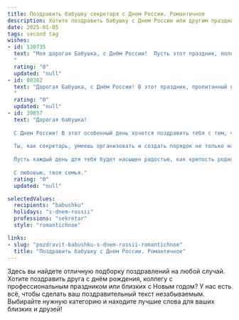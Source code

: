 ```yaml
---
title: Поздравить бабушку секретаря с Днем России. Романтичное
description: Хотите поздравить бабушку с Днем России или другим праздником? Наш ИИ создаст незабываемое поздравление, а вы обязательно выделитесь среди других.  
date: 2025-01-05
tags: second tag
wishes:
- id: 130735
  text: "Моя дорогая Бабушка, с Днём России!  Пусть этот праздник, полный гордости за нашу Родину, наполнит Ваше сердце такой же тёплой и нежной любовью, какую Вы дарите нам каждый день.  Пусть Ваша жизнь, как прекрасная русская песня, будет наполнена радостью, счастьем и покоем.  Вы — наша опора и вдохновение, наша любимая секретарь, хранительница семейных традиций и тепла нашего очага.  Крепкого Вам здоровья и долгих лет жизни!
  "
  rating: "0"
  updated: "null"
- id: 80382
  text: "Дорогая Бабушка, с Днём России! В этот праздник, пропитанный любовью к Родине, пусть в вашем сердце расцветет нежная романтика, а в глазах засияют искры гордости за нашу великую страну. Пусть каждый день приносит вам радость, а ваши добрые дела приумножают любовь и уважение окружающих.
  "
  rating: "0"
  updated: "null"
- id: 39857
  text: "Дорогая бабушка!
  
  С Днем России! В этот особенный день хочется поздравить тебя с тем, что ты — не просто хранительница семейного тепла, но и истинная хранительница нашей истории и традиций. Твоя забота, внимание и мудрость освещают наш путь, словно яркое солнце над просторами нашей Родины.
  
  Ты, как секретарь, умеешь организовать и создать порядок не только на работе, но и в наших сердцах. Твоя способность соединять сердца людей напоминает о том, как важно быть рядом и поддерживать друг друга. Ты — наш незаменимый компас, указывающий направление к любви и ёмкой жизни.
  
  Пусть каждый день для тебя будет насыщен радостью, как крепость родного дома, а каждый миг дарит покой и гармонию. С любовью и уважением, мы всегда будем помнить о твоем вкладе в наше общее будущее.
  
  С любовью, твоя семья."
  rating: "0"
  updated: "null"

selectedValues:
  recipients: "babushku"
  holidays: "s-dnem-rossii"
  professions: "sekretar"
  style: "romantichnoe"

links:
- slug: "pozdravit-babushku-s-dnem-rossii-romantichnoe"
  title: "Поздравить бабушку с Днем России. Романтичное"
---
```


Здесь вы найдете отличную подборку поздравлений на любой случай.
Хотите поздравить друга с днём рождения, коллегу с профессиональным праздником или близких с Новым годом? У нас есть всё, чтобы сделать ваш поздравительный текст незабываемым. Выбирайте нужную категорию и находите лучшие слова для ваших близких и друзей!
